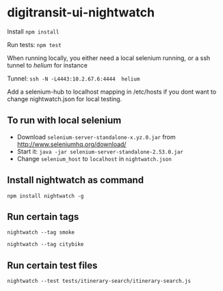 # digitransit-ui-nightwatch

Install ```npm install```

Run tests: ```npm test```

When running locally, you either need a local selenium running, or a ssh tunnel to *helium* for instance

Tunnel: ```ssh -N -L4443:10.2.67.6:4444  helium```

Add a selenium-hub to localhost mapping in /etc/hosts if you dont want to change nightwatch.json for local testing.

## To run with local selenium
+ Download `selenium-server-standalone-x.yz.0.jar` from  http://www.seleniumhq.org/download/
+ Start it: `java -jar selenium-server-standalone-2.53.0.jar`
+ Change `selenium_host` to `localhost` in `nightwatch.json`

## Install nightwatch as command
```npm install nightwatch -g```

## Run certain tags
```nightwatch --tag smoke```

```nightwatch --tag citybike```

## Run certain test files
```nightwatch --test tests/itinerary-search/itinerary-search.js```
